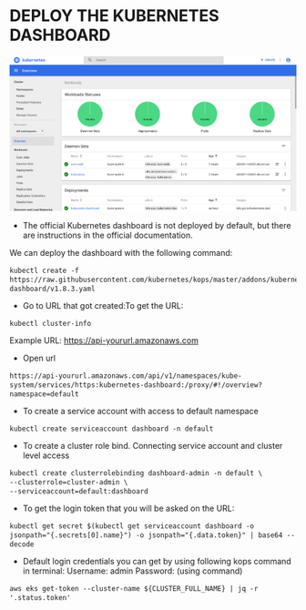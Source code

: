 #  DEPLOY THE KUBERNETES DASHBOARD

![Dashboard](images/dashboard.png)

* The official Kubernetes dashboard is not deployed by default, but there are instructions in the official documentation.

We can deploy the dashboard with the following command:

```
kubectl create -f https://raw.githubusercontent.com/kubernetes/kops/master/addons/kubernetes-dashboard/v1.8.3.yaml 

```

* Go to URL that got created:To get the URL:

```
kubectl cluster-info
```

Example URL:
https://api-yoururl.amazonaws.com

* Open url 

```
https://api-yoururl.amazonaws.com/api/v1/namespaces/kube-system/services/https:kubernetes-dashboard:/proxy/#!/overview?namespace=default

```
* To create a service account with access to default namespace

```
kubectl create serviceaccount dashboard -n default

```  
  
* To create a cluster role bind. Connecting service account and cluster level access

```
kubectl create clusterrolebinding dashboard-admin -n default \
--clusterrole=cluster-admin \
--serviceaccount=default:dashboard

```

* To get the login token that you will be asked on the URL:

```
kubectl get secret $(kubectl get serviceaccount dashboard -o jsonpath="{.secrets[0].name}") -o jsonpath="{.data.token}" | base64 --decode 

```
* Default login credentials you can get by using following kops command in terminal:
Username: admin
Password: (using command)

```
aws eks get-token --cluster-name ${CLUSTER_FULL_NAME} | jq -r '.status.token'

```
